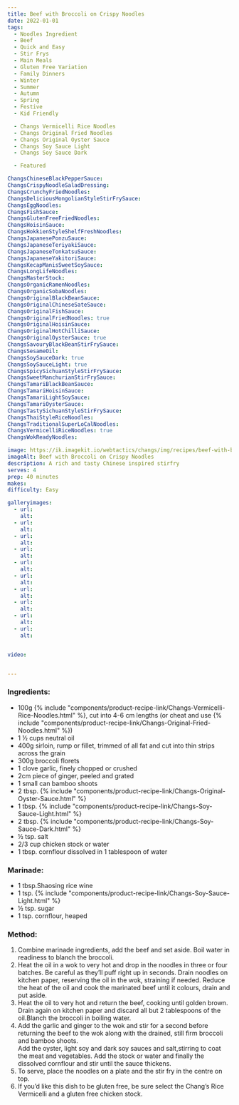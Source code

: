 ```yaml
---
title: Beef with Broccoli on Crispy Noodles
date: 2022-01-01
tags:
  - Noodles Ingredient
  - Beef
  - Quick and Easy
  - Stir Frys
  - Main Meals
  - Gluten Free Variation
  - Family Dinners
  - Winter
  - Summer
  - Autumn
  - Spring
  - Festive
  - Kid Friendly

  - Changs Vermicelli Rice Noodles
  - Changs Original Fried Noodles
  - Changs Original Oyster Sauce
  - Changs Soy Sauce Light
  - Changs Soy Sauce Dark

  - Featured

ChangsChineseBlackPepperSauce:
ChangsCrispyNoodleSaladDressing:
ChangsCrunchyFriedNoodles:
ChangsDeliciousMongolianStyleStirFrySauce:
ChangsEggNoodles:
ChangsFishSauce:
ChangsGlutenFreeFriedNoodles:
ChangsHoisinSauce:
ChangsHokkienStyleShelfFreshNoodles:
ChangsJapanesePonzuSauce:
ChangsJapaneseTeriyakiSauce:
ChangsJapaneseTonkatsuSauce:
ChangsJapaneseYakitoriSauce:
ChangsKecapManisSweetSoySauce:
ChangsLongLifeNoodles:
ChangsMasterStock:
ChangsOrganicRamenNoodles:
ChangsOrganicSobaNoodles:
ChangsOriginalBlackBeanSauce:
ChangsOriginalChineseSateSauce:
ChangsOriginalFishSauce:
ChangsOriginalFriedNoodles: true
ChangsOriginalHoisinSauce:
ChangsOriginalHotChilliSauce:
ChangsOriginalOysterSauce: true
ChangsSavouryBlackBeanStirFrySauce:
ChangsSesameOil:
ChangsSoySauceDark: true
ChangsSoySauceLight: true
ChangsSpicySichuanStyleStirFrySauce:
ChangsSweetManchurianStirFrySauce:
ChangsTamariBlackBeanSauce:
ChangsTamariHoisinSauce:
ChangsTamariLightSoySauce:
ChangsTamariOysterSauce:
ChangsTastySichuanStyleStirFrySauce:
ChangsThaiStyleRiceNoodles:
ChangsTraditionalSuperLoCalNoodles:
ChangsVermicelliRiceNoodles: true
ChangsWokReadyNoodles:

image: https://ik.imagekit.io/webtactics/changs/img/recipes/beef-with-broccoli-on-crispy-noodles/beef-with-broccoli-on-crispy-noodles-1.jpg
imageAlt: Beef with Broccoli on Crispy Noodles
description: A rich and tasty Chinese inspired stirfry
serves: 4
prep: 40 minutes 
makes: 
difficulty: Easy

galleryimages:
  - url: 
    alt: 
  - url: 
    alt: 
  - url: 
    alt: 
  - url: 
    alt: 
  - url: 
    alt: 
  - url: 
    alt: 
  - url: 
    alt: 
  - url: 
    alt: 
  - url: 
    alt: 
  - url: 
    alt: 


video:


---
```




<div class="recipesingredient">
<h3>Ingredients:</h3>
<ul>
<li>100g {% include "components/product-recipe-link/Changs-Vermicelli-Rice-Noodles.html" %}, cut into 4-6 cm lengths (or cheat and use {% include "components/product-recipe-link/Changs-Original-Fried-Noodles.html" %})</li>
<li>1 ½ cups neutral oil</li>
<li>400g sirloin, rump or fillet, trimmed of all fat and cut into thin strips across the grain</li>
<li>300g broccoli florets</li>
<li>1 clove garlic, finely chopped or crushed</li>
<li>2cm piece of ginger, peeled and grated</li>
<li>1 small can bamboo shoots</li>
<li>2 tbsp. {% include "components/product-recipe-link/Changs-Original-Oyster-Sauce.html" %}</li>
<li>1 tbsp. {% include "components/product-recipe-link/Changs-Soy-Sauce-Light.html" %}</li>
<li>2 tbsp. {% include "components/product-recipe-link/Changs-Soy-Sauce-Dark.html" %}</li>
<li>½ tsp. salt</li>
<li>2/3 cup chicken stock or water</li>
<li>1 tbsp. cornflour dissolved in 1 tablespoon of water</li>
</ul>
<h3>Marinade:</h3>
<ul>
<li>1 tbsp.Shaosing rice wine</li>
<li>1 tsp. {% include "components/product-recipe-link/Changs-Soy-Sauce-Light.html" %}</li>
<li>½ tsp. sugar</li>
<li>1 tsp. cornflour, heaped</li>
</ul></div>



<div class="recipesmethod">
<h3>Method:</h3>
<ol>
<li>Combine marinade ingredients, add the beef and set aside. Boil water in readiness to blanch the broccoli.</li>
<li>Heat the oil in a wok to very hot and drop in the noodles in three or four batches. Be careful as they’ll puff right up in seconds. Drain noodles on kitchen paper, reserving the oil in the wok, straining if needed. Reduce the heat of the oil and cook the marinated beef until it colours, drain and put aside.</li>
<li>Heat the oil to very hot and return the beef, cooking until golden brown. Drain again on kitchen paper and discard all but 2 tablespoons of the oil.Blanch the broccoli in boiling water.</li>
<li>Add the garlic and ginger to the wok and stir for a second before returning the beef to the wok along with the drained, still firm broccoli and bamboo shoots.</li>
Add the oyster, light soy and dark soy sauces and salt,stirring to coat the meat and vegetables. Add the stock or water and finally the dissolved cornflour and stir until the sauce thickens.
<li>To serve, place the noodles on a plate and the stir fry in the centre on top.</li>
<li>If you’d like this dish to be gluten free, be sure select the Chang’s Rice Vermicelli and a gluten free chicken stock.</li>
</ol>
</div>

